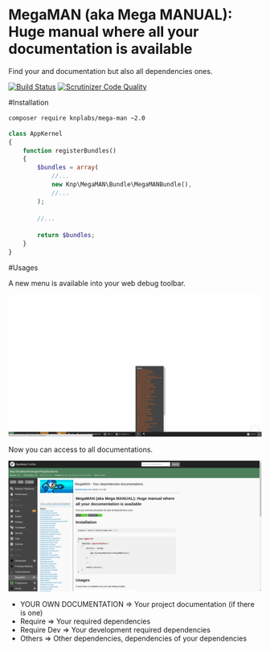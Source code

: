 MegaMAN (aka Mega MANUAL): Huge manual where all your documentation is available
================================================================================
Find your and documentation but also all dependencies ones.

[![Build Status](https://travis-ci.org/KnpLabs/MegaMAN.svg?branch=master)](https://travis-ci.org/KnpLabs/MegaMAN)
[![Scrutinizer Code Quality](https://scrutinizer-ci.com/g/KnpLabs/MegaMAN/badges/quality-score.png?b=master)](https://scrutinizer-ci.com/g/KnpLabs/MegaMAN/?branch=master)

#Installation

```bash
composer require knplabs/mega-man ~2.0
```

```php
class AppKernel
{
    function registerBundles()
    {
        $bundles = array(
            //...
            new Knp\MegaMAN\Bundle\MegaMANBundle(),
            //...
        );

        //...

        return $bundles;
    }
}
```

#Usages

A new menu is available into your web debug toolbar.

![Toolbar button](images/sample1.png)

Now you can access to all documentations.

![Profiler interface](images/sample2.png)

 - YOUR OWN DOCUMENTATION => Your project documentation (if there is one)
 - Require => Your required dependencies
 - Require Dev => Your development required dependencies
 - Others => Other dependencies, dependencies of your dependencies
